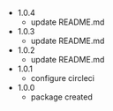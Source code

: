 - 1.0.4
  - update README.md
- 1.0.3
  - update README.md
- 1.0.2
  - update README.md
- 1.0.1
  - configure circleci
- 1.0.0
  - package created